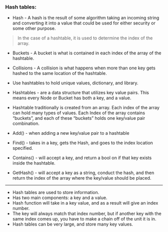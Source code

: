 ### Hash tables:

* Hash - A hash is the result of some algorithm taking an incoming string and converting it into a value that could be used for either security or some other purpose.

> In the case of a hashtable, it is used to determine the index of the array.

* Buckets - A bucket is what is contained in each index of the array of the hashtable.
* Collisions - A collision is what happens when more than one key gets hashed to the same location of the hashtable.
* Use hashtables to hold unique values, dictionary, and library.
* Hashtables - are a data structure that utilizes key value pairs. This means every Node or Bucket has both a key, and a value.

* Hashtable traditionally is created from an array. Each index of the array can hold many types of values. Each Index of the array contains “buckets”, and each of these “buckets” holds one key/value pair combination.

* Add() - when adding a new key/value pair to a hashtable
* Find() - takes in a key, gets the Hash, and goes to the index location specified.
* Contains() - will accept a key, and return a bool on if that key exists inside the hashtable.
* GetHash() - will accept a key as a string, conduct the hash, and then return the index of the array where the key/value should be placed.
---

* Hash tables are used to store information.
* Has two main components: a key and a value.
* Hash function will take in a key value, and as a result will give an index number.
* The key will always match that index number, but if another key with the same index comes up, you have to make a chain off of the unit it is in.
* Hash tables can be very large, and store many key values.



#